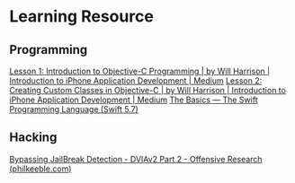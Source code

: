 # Learning Resource
## Programming
[Lesson 1: Introduction to Objective-C Programming | by Will Harrison | Introduction to iPhone Application Development | Medium](https://medium.com/ios-objective-creation/lesson-1-introduction-to-objective-c-programming-22f5fe71172)
[Lesson 2: Creating Custom Classes in Objective-C | by Will Harrison | Introduction to iPhone Application Development | Medium](https://medium.com/ios-objective-creation/17f760ce9732)
[The Basics — The Swift Programming Language (Swift 5.7)](https://docs.swift.org/swift-book/LanguageGuide/TheBasics.html)
## Hacking
[Bypassing JailBreak Detection - DVIAv2 Part 2 - Offensive Research (philkeeble.com)](https://philkeeble.com/ios/reverse-engineering/iOS-Bypass-Jailbreak/)
